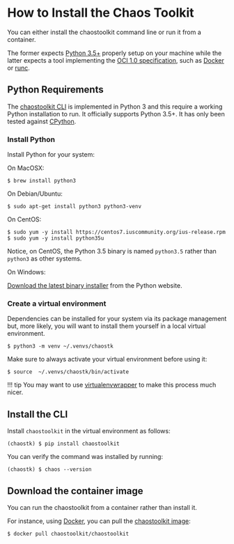 # How to Install the Chaos Toolkit

You can either install the chaostoolkit command line or run it from a container.

The former expects [Python 3.5+][python] properly setup on your machine while
the latter expects a tool implementing the [OCI 1.0 specification][oci], 
such as [Docker][] or [runc][].

[python]: https://www.python.org/
[oci]: https://www.opencontainers.org/
[runc]: https://github.com/opencontainers/runc

## Python Requirements

The [chaostoolkit CLI][cli] is implemented in Python 3 and this require a
working Python installation to run. It officially supports Python 3.5+. It has
only been tested against [CPython][python].

[cli]: https://github.com/chaostoolkit/chaostoolkit

### Install Python

Install Python for your system:

On MacOSX:

```
$ brew install python3
```

On Debian/Ubuntu:

```
$ sudo apt-get install python3 python3-venv
```

On CentOS:

```
$ sudo yum -y install https://centos7.iuscommunity.org/ius-release.rpm
$ sudo yum -y install python35u
```

Notice, on CentOS, the Python 3.5 binary is named `python3.5` rather than
`python3` as other systems.

On Windows:

[Download the latest binary installer][pywin] from the Python website.

[pywin]: https://www.python.org/downloads/windows/

### Create a virtual environment

Dependencies can be installed for your system via its package management but,
more likely, you will want to install them yourself in a local virtual
environment.

```
$ python3 -m venv ~/.venvs/chaostk
```

Make sure to always activate your virtual environment before using it:

```
$ source  ~/.venvs/chaostk/bin/activate
```

!!! tip
    You may want to use [virtualenvwrapper][] to make this process much nicer.

[virtualenvwrapper]: https://virtualenvwrapper.readthedocs.io/en/latest/

## Install the CLI

Install `chaostoolkit` in the virtual environment as follows:

```
(chaostk) $ pip install chaostoolkit
```

You can verify the command was installed by running:

```
(chaostk) $ chaos --version
```

## Download the container image

You can run the chaostoolkit from a container rather than install it.

For instance, using [Docker][docker], you can pull the
[chaostoolkit image][dockerimage]:

[docker]: https://www.docker.com/
[dockerimage]: https://hub.docker.com/r/chaostoolkit/chaostoolkit/

```
$ docker pull chaostoolkit/chaostoolkit
```
